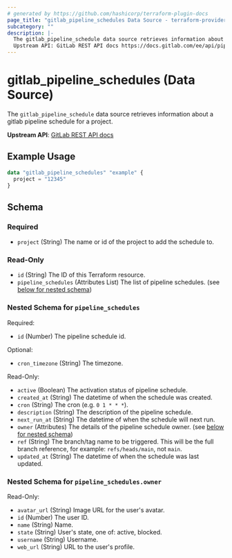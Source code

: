 ```yaml
---
# generated by https://github.com/hashicorp/terraform-plugin-docs
page_title: "gitlab_pipeline_schedules Data Source - terraform-provider-gitlab"
subcategory: ""
description: |-
  The gitlab_pipeline_schedule data source retrieves information about a gitlab pipeline schedule for a project.
  Upstream API: GitLab REST API docs https://docs.gitlab.com/ee/api/pipeline_schedules.html
---
```


# gitlab_pipeline_schedules (Data Source)

The `gitlab_pipeline_schedule` data source retrieves information about a gitlab pipeline schedule for a project.

**Upstream API**: [GitLab REST API docs](https://docs.gitlab.com/ee/api/pipeline_schedules.html)

## Example Usage

```terraform
data "gitlab_pipeline_schedules" "example" {
  project = "12345"
}
```

<!-- schema generated by tfplugindocs -->
## Schema

### Required

- `project` (String) The name or id of the project to add the schedule to.

### Read-Only

- `id` (String) The ID of this Terraform resource.
- `pipeline_schedules` (Attributes List) The list of pipeline schedules. (see [below for nested schema](#nestedatt--pipeline_schedules))

<a id="nestedatt--pipeline_schedules"></a>
### Nested Schema for `pipeline_schedules`

Required:

- `id` (Number) The pipeline schedule id.

Optional:

- `cron_timezone` (String) The timezone.

Read-Only:

- `active` (Boolean) The activation status of pipeline schedule.
- `created_at` (String) The datetime of when the schedule was created.
- `cron` (String) The cron (e.g. `0 1 * * *`).
- `description` (String) The description of the pipeline schedule.
- `next_run_at` (String) The datetime of when the schedule will next run.
- `owner` (Attributes) The details of the pipeline schedule owner. (see [below for nested schema](#nestedatt--pipeline_schedules--owner))
- `ref` (String) The branch/tag name to be triggered. This will be the full branch reference, for example: `refs/heads/main`, not `main`.
- `updated_at` (String) The datetime of when the schedule was last updated.

<a id="nestedatt--pipeline_schedules--owner"></a>
### Nested Schema for `pipeline_schedules.owner`

Read-Only:

- `avatar_url` (String) Image URL for the user's avatar.
- `id` (Number) The user ID.
- `name` (String) Name.
- `state` (String) User's state, one of: active, blocked.
- `username` (String) Username.
- `web_url` (String) URL to the user's profile.
